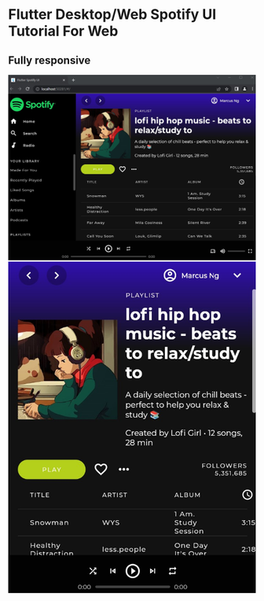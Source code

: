 # Flutter Desktop/Web Spotify UI Tutorial For Web
Fully responsive
----------
![Desktop Mode](/template/spotify-music.jpg)
![Mobile Mode](/template/resposive.jpg)

<!-- [YouTube Tutorial](https://youtu.be/HJ1AlSrgZVQ) -->
